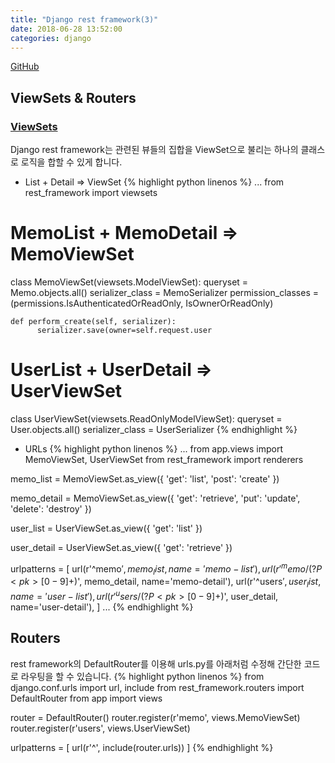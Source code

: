 ```yaml
---
title: "Django rest framework(3)"
date: 2018-06-28 13:52:00
categories: django
---
```


[GitHub](https://github.com/bum752/django-rest-framework/tree/lec-3)

## ViewSets & Routers

### [ViewSets](http://www.django-rest-framework.org/api-guide/viewsets/)
Django rest framework는 관련된 뷰들의 집합을 ViewSet으로 불리는 하나의 클래스로 로직을 합할 수 있게 합니다.

* List + Detail => ViewSet
{% highlight python linenos %}
...
from rest_framework import viewsets

# MemoList + MemoDetail => MemoViewSet
class MemoViewSet(viewsets.ModelViewSet):
    queryset = Memo.objects.all()
    serializer_class = MemoSerializer
    permission_classes = (permissions.IsAuthenticatedOrReadOnly, IsOwnerOrReadOnly)

    def perform_create(self, serializer):
          serializer.save(owner=self.request.user

# UserList + UserDetail => UserViewSet
class UserViewSet(viewsets.ReadOnlyModelViewSet):
    queryset = User.objects.all()
    serializer_class = UserSerializer
{% endhighlight %}

* URLs
{% highlight python linenos %}
...
from app.views import MemoViewSet, UserViewSet
from rest_framework import renderers

memo_list = MemoViewSet.as_view({
    'get': 'list',
    'post': 'create'
})

memo_detail = MemoViewSet.as_view({
    'get': 'retrieve',
    'put': 'update',
    'delete': 'destroy'
})

user_list = UserViewSet.as_view({
    'get': 'list'
})

user_detail = UserViewSet.as_view({
    'get': 'retrieve'
})

urlpatterns = [
    url(r'^memo$', memo_list, name='memo-list'),
    url(r'^memo/(?P<pk>[0-9]+)$', memo_detail, name='memo-detail'),
    url(r'^users$', user_list, name='user-list'),
    url(r'^users/(?P<pk>[0-9]+)$', user_detail, name='user-detail'),
]
...
{% endhighlight %}

## Routers
rest framework의 DefaultRouter를 이용해 urls.py를 아래처럼 수정해 간단한 코드로 라우팅을 할 수 있습니다.
{% highlight python linenos %}
from django.conf.urls import url, include
from rest_framework.routers import DefaultRouter
from app import views

router = DefaultRouter()
router.register(r'memo', views.MemoViewSet)
router.register(r'users', views.UserViewSet)

urlpatterns = [
    url(r'^', include(router.urls))
]
{% endhighlight %}
